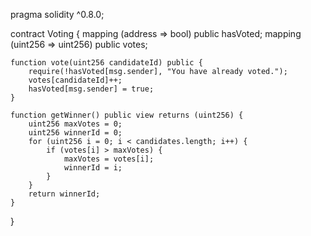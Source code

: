 pragma solidity ^0.8.0;

contract Voting {
    mapping (address => bool) public hasVoted;
    mapping (uint256 => uint256) public votes;

    function vote(uint256 candidateId) public {
        require(!hasVoted[msg.sender], "You have already voted.");
        votes[candidateId]++;
        hasVoted[msg.sender] = true;
    }

    function getWinner() public view returns (uint256) {
        uint256 maxVotes = 0;
        uint256 winnerId = 0;
        for (uint256 i = 0; i < candidates.length; i++) {
            if (votes[i] > maxVotes) {
                maxVotes = votes[i];
                winnerId = i;
            }
        }
        return winnerId;
    }
}
